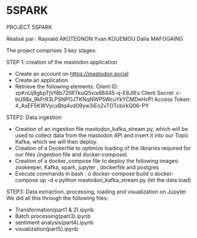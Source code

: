 # 5SPARK
PROJECT 5SPARK

Réalisé par :
Raynald AKOTEGNON
Yvan KOUEMOU
Daïla MAFOGAING


The project comprises 3 key stages:

STEP 1: creation of the mastodon application
- Create an account on https://mastodon.social
- Create an application
- Retrieve the following elements:
Client ID: zpKnUj8gbpTjVf8b72lIRTkuQ5xix8B445-q-E8JtEs
Client Secret: c-bU98x_9kFr93LPSNPOJTKNqNWP5WcuYkYCMDeHvPI
Access Token: 4_AxEF5KWVycxBtq4vd09yw3iEo2vTOTcbirkQ06-PY


STEP2: Data ingestion
- Creation of an ingestion file mastodon_kafka_stream.py, which will be used to collect data from the mastodon API and insert it into our Topic Kafka, which we will then deploy.
- Creation of a Dockerfile to optimize loading of the libraries required for our files (ingestion file and docker-compose).
- Creation of a docker_compose file to deploy the following images: zookeeper, Kafka, spark, jupyter , dockerfile and postgres
- Execute commands in bash :
o	docker-compose build
o	docker-compose up -d
o	python mastodon_kafka_stream.py (let the data load)

STEP3: Data extraction, processing, loading and visualization on Jupyter
We did all this through the following files:
- Transformation(part1 & 2).ipynb
- Batch processing(part3).ipynb
- sentiment analysis(part4).ipynb
- visualization(part5).ipynb
